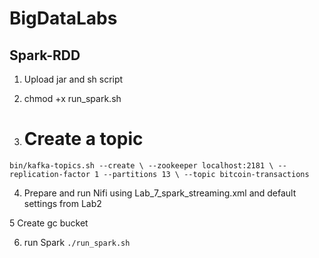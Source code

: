 # BigDataLabs

## Spark-RDD

1. Upload jar and sh script
2. chmod +x run_spark.sh

3. # Create a topic
`bin/kafka-topics.sh --create \
  --zookeeper localhost:2181 \
  --replication-factor 1 --partitions 13 \
  --topic bitcoin-transactions`

4. Prepare and run Nifi using Lab_7_spark_streaming.xml
and default settings from Lab2

5  Create gc bucket

6. run Spark `./run_spark.sh`
